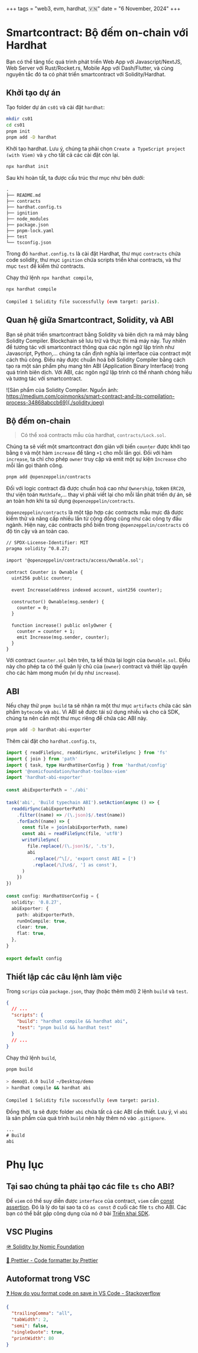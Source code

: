 +++
tags = "web3, evm, hardhat, 🇻🇳"
date = "6 November, 2024"
+++

# Smartcontract: Bộ đếm on-chain với Hardhat

Bạn có thể tăng tốc quá trình phát triển Web App với Javascript/NextJS, Web Server với Rust/Rocket.rs, Mobile App với Dash/Flutter, và cùng nguyên tắc đó ta có phát triển smartcontract với Solidity/Hardhat.

## Khởi tạo dự án

Tạo folder dự án `cs01` và cài đặt `hardhat`:

```bash
mkdir cs01
cd cs01
pnpm init
pnpm add -D hardhat
```

Khởi tạo hardhat. Lưu ý, chúng ta phải chọn `Create a TypeScript project (with Viem)` và `y` cho tất cả các cài đặt còn lại.

```bash
npx hardhat init
```

Sau khi hoàn tất, ta được cấu trúc thư mục như bên dưới:

```base
.
├── README.md
├── contracts
├── hardhat.config.ts
├── ignition
├── node_modules
├── package.json
├── pnpm-lock.yaml
├── test
└── tsconfig.json
```

Trong đó `hardhat.config.ts` là cài đặt Hardhat, thư mục `contracts` chứa code solidity, thư mục `ignition` chứa scripts triển khai contracts, và thư mục `test` để kiểm thử contracts.

Chạy thử lệnh `npx hardhat compile`,

```bash
npx hardhat compile

Compiled 1 Solidity file successfully (evm target: paris).
```

## Quan hệ giữa Smartcontract, Solidity, và ABI

Bạn sẽ phát triển smartcontract bằng Solidity và biên dịch ra mã máy bằng Solidity Compiler. Blockchain sẽ lưu trữ và thực thi mã máy này. Tuy nhiên để tương tác với smartcontract thông qua các ngôn ngữ lập trình như Javascript, Python,... chúng ta cần định nghĩa lại interface của contract một cách thủ công. Điều này được chuẩn hoá bởi Solidity Compiler bằng cách tạo ra một sản phẩm phụ mang tên ABI (Application Binary Interface) trong quá trình biên dịch. Với ABI, các ngôn ngữ lập trình có thể nhanh chóng hiểu và tương tác với smartcontract.

![Sản phẩm của Solidity Compiler. Nguồn ảnh: https://medium.com/coinmonks/smart-contract-and-its-compilation-process-34868abccb69](./solidity.jpeg)

## Bộ đếm on-chain

> Có thể xoá contracts mẫu của hardhat, `contracts/Lock.sol`.

Chúng ta sẽ viết một smartcontract đơn giản với biến `counter` được khởi tạo bằng `0` và một hàm `increase` để tăng `+1` cho mỗi lần gọi. Đối với hàm `increase`, ta chỉ cho phép `owner` truy cập và emit một sự kiện `Increase` cho mỗi lần gọi thành công.

```bash
pnpm add @openzeppelin/contracts
```

Đối với logic contract đã được chuẩn hoá cao như `Ownership`, token `ERC20`, thư viện toán `MathSafe`,... thay vì phải viết lại cho mỗi lần phát triển dự án, sẽ an toàn hơn khi ta sử dụng `@openzeppelin/contracts`.

`@openzeppelin/contracts` là một tập hợp các contracts mẫu mực đã được kiểm thử và nâng cấp nhiều lần từ cộng đồng cũng như các công ty đầu ngành. Hiện nay, các contracts phổ biến trong `@openzeppelin/contracts` có độ tin cậy và an toàn cao.

```solidity label="Counter.sol" group="contract"
// SPDX-License-Identifier: MIT
pragma solidity ^0.8.27;

import '@openzeppelin/contracts/access/Ownable.sol';

contract Counter is Ownable {
  uint256 public counter;

  event Increase(address indexed account, uint256 counter);

  constructor() Ownable(msg.sender) {
    counter = 0;
  }

  function increase() public onlyOwner {
    counter = counter + 1;
    emit Increase(msg.sender, counter);
  }
}
```

Với contract `Counter.sol` bên trên, ta kế thừa lại login của `Ownable.sol`. Điều này cho phép ta có thể quản lý chủ của (`owner`) contract và thiết lập quyền cho các hàm mong muốn (ví dụ như `increase`).

## ABI

Nếu chạy thử `pnpm build` ta sẽ nhận ra một thư mục `artifacts` chứa các sản phẩm `bytecode` và `abi`. Vì ABI sẽ được tái sử dụng nhiều và cho cả SDK, chúng ta nên cần một thư mục riêng để chứa các ABI này.

```bash
pnpm add -D hardhat-abi-exporter
```

Thêm cài đặt cho `hardhat.config.ts`,

```ts label="" group="config"
import { readFileSync, readdirSync, writeFileSync } from 'fs'
import { join } from 'path'
import { task, type HardhatUserConfig } from 'hardhat/config'
import '@nomicfoundation/hardhat-toolbox-viem'
import 'hardhat-abi-exporter'

const abiExporterPath = './abi'

task('abi', 'Build typechain ABI').setAction(async () => {
  readdirSync(abiExporterPath)
    .filter((name) => /(\.json)$/.test(name))
    .forEach((name) => {
      const file = join(abiExporterPath, name)
      const abi = readFileSync(file, 'utf8')
      writeFileSync(
        file.replace(/(\.json)$/, '.ts'),
        abi
          .replace(/^\[/, 'export const ABI = [')
          .replace(/\]\n$/, '] as const'),
      )
    })
})

const config: HardhatUserConfig = {
  solidity: '0.8.27',
  abiExporter: {
    path: abiExporterPath,
    runOnCompile: true,
    clear: true,
    flat: true,
  },
}

export default config
```

## Thiết lập các câu lệnh làm việc

Trong `scrips` của `package.json`, thay (hoặc thêm mới) 2 lệnh `build` và `test`.

```json label="package.json" group="install"
{
  // ...
  "scripts": {
    "build": "hardhat compile && hardhat abi",
    "test": "pnpm build && hardhat test"
  }
  // ...
}
```

Chạy thử lệnh `build`,

```bash
pnpm build

> demo@1.0.0 build ~/Desktop/demo
> hardhat compile && hardhat abi

Compiled 1 Solidity file successfully (evm target: paris).
```

Đồng thời, ta sẽ được folder `abi` chứa tất cả các ABI cần thiết. Lưu ý, vì `abi` là sản phẩm của quá trình `build` nên hãy thêm nó vào `.gitignore`.

```text label=".gitignore" group="gitignore"
...
# Build
abi
```

# Phụ lục

## Tại sao chúng ta phải tạo các file `ts` cho ABI?

Để `viem` có thể suy diễn được `interface` của contract, `viem` cần [const assertion](https://www.typescriptlang.org/docs/handbook/release-notes/typescript-3-4.html#const-assertions). Đó là lý do tại sao ta có `as const` ở cuối các file `ts` cho ABI. Các bạn có thể bắt gặp công dụng của nó ở bài [Triển khai SDK](/blog/cs01-du-an-chuan-cong-nghiep-tren-ethereum/trien-khai-sdk).

## VSC Plugins

[🪖 Solidity by Nomic Foundation](https://marketplace.visualstudio.com/items?itemName=NomicFoundation.hardhat-solidity)

[🎨 Prettier - Code formatter by Prettier](https://marketplace.visualstudio.com/items?itemName=esbenp.prettier-vscode)

## Autoformat trong VSC

[❓ How do you format code on save in VS Code - Stackoverflow](https://stackoverflow.com/a/39973431/23764070)

```json label=".prettierrc.json" group="prettier"
{
  "trailingComma": "all",
  "tabWidth": 2,
  "semi": false,
  "singleQuote": true,
  "printWidth": 80
}
```
